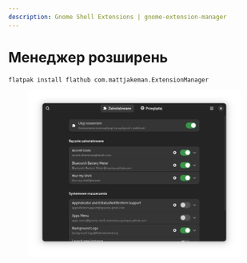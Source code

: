 ```yaml
---
description: Gnome Shell Extensions | gnome-extension-manager
---
```


# Менеджер розширень

```bash
flatpak install flathub com.mattjakeman.ExtensionManager
```

<figure><img src="../../.gitbook/assets/image (28).png" alt=""><figcaption></figcaption></figure>

